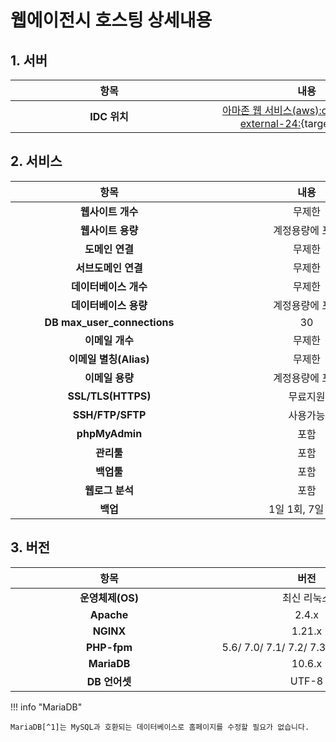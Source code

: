 # 웹에이전시 호스팅 상세내용

## 1. 서버

| <div style="width: 300px;">항목</div> | <div style="width: 300px;">내용</div> |
| :---:  | :---: |
| **IDC 위치** | [아마존 웹 서비스(aws):octicons-link-external-24:](https://aws.amazon.com/){target=_blank} |


## 2. 서비스

| <div style="width: 300px;">항목</div> | <div style="width: 300px;">내용</div> |
| :---:  | :---: |
| **웹사이트 개수** | 무제한 |
| **웹사이트 용량** | 계정용량에 포함 |
| **도메인 연결** | 무제한 |
| **서브도메인 연결** | 무제한 |
| **데이터베이스 개수** | 무제한 |
| **데이터베이스 용량** | 계정용량에 포함 |
| **DB max_user_connections** | 30 |
| **이메일 개수** | 무제한 |
| **이메일 별칭(Alias)** | 무제한 |
| **이메일 용량** | 계정용량에 포함 |
| **SSL/TLS(HTTPS)** | 무료지원 |
| **SSH/FTP/SFTP** | 사용가능 |
| **phpMyAdmin** | 포함 |
| **관리툴** | 포함 |
| **백업툴** | 포함 |
| **웹로그 분석** | 포함 |
| **백업** | 1일 1회, 7일 보관 |


## 3. 버전

| <div style="width: 300px;">항목</div> | <div style="width: 300px;">버전</div> |
| :---:  | :---: |
| **운영체제(OS)** | 최신 리눅스 |
| **Apache** | 2.4.x |
| **NGINX** | 1.21.x |
| **PHP-fpm** | 5.6/ 7.0/ 7.1/ 7.2/ 7.3/ 7.4/ 8.0/ 8.1 |
| **MariaDB** | 10.6.x |
| **DB 언어셋** |  UTF-8 |

!!! info "MariaDB"

	MariaDB[^1]는 MySQL과 호환되는 데이터베이스로 홈페이지를 수정할 필요가 없습니다.

[^1]: [MariaDB - 위키백과, 우리 모두의 백과사전:octicons-link-external-24:](https://ko.wikipedia.org/wiki/MariaDB){target=_blank}